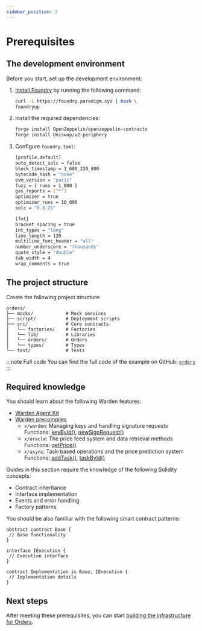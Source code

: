 ```yaml
---
sidebar_position: 2
---
```


# Prerequisites

## The development environment

Before you start, set up the development environment:

1. [Install Foundry](https://getfoundry.sh/introduction/installation/) by running the following command:

   ```bash
   curl -L https://foundry.paradigm.xyz | bash \ 
   foundryup
   ```

2. Install the required dependencies:

   ```bash
   forge install OpenZeppelin/openzeppelin-contracts
   forge install Uniswap/v2-periphery
   ```

3. Configure `foundry.toml`:

   ```bash
   [profile.default]
   auto_detect_solc = false
   block_timestamp = 1_680_220_800
   bytecode_hash = "none"
   evm_version = "paris"
   fuzz = { runs = 1_000 }
   gas_reports = ["*"]
   optimizer = true
   optimizer_runs = 10_000
   solc = "0.8.25"
   
   [fmt]
   bracket_spacing = true
   int_types = "long"
   line_length = 120
   multiline_func_header = "all"
   number_underscore = "thousands"
   quote_style = "double"
   tab_width = 4
   wrap_comments = true
   ```

## The project structure

Create the following project structure:
   
```
orders/
├── mocks/            # Mock services
├── script/           # Deployment scripts
├── src/              # Core contracts
│   └── factories/    # Factories
│   └── lib/          # Libraries
│   └── orders/       # Orders
│   └── types/        # Types
└── test/             # Tests
```

:::note Full code
You can find the full code of the example on GitHub: [`orders`](https://github.com/warden-protocol/wardenprotocol/tree/v0.6.3/solidity/orders)
:::

## Required knowledge

You should learn about the following Warden features:

- [Warden Agent Kit](/category/warden-agent-kit)  
- [Warden precompiles](/build-an-app/interact-with-warden-modules/introduction)
   - `x/warden`: Managing keys and handling signature requests  
     Functions: [keyById()](/build-an-app/interact-with-warden-modules/interact-with-x-warden/manage-keys#query-a-key-by-id), [newSignRequest()](/build-an-app/interact-with-warden-modules/interact-with-x-warden/manage-signature-requests#create-a-new-signature-request)  
   - `x/oracle`: The price feed system and data retrieval methods  
     Functions: [getPrice()](https://github.com/warden-protocol/wardenprotocol/blob/v0.6.3/precompiles/slinky/ISlinky.sol)
   - `x/async`: Task-based operations and the price prediction system   
     Functions: [addTask()](/build-an-app/interact-with-warden-modules/interact-with-x-async#create-a-new-task), [taskById()](/build-an-app/interact-with-warden-modules/interact-with-x-async#query-a-task-by-id)  

Guides in this section require the knowledge of the following Solidity concepts:

   - Contract inheritance
   - Interface implementation
   - Events and error handling
   - Factory patterns

You should be also familiar with the following smart contract patterns:

```solidity
abstract contract Base {
 // Base functionality
}

interface IExecution {
 // Execution interface
}

contract Implementation is Base, IExecution {
 // Implementation details
}
```

## Next steps

After meeting these prerequisites, you can start [building the infrastructure for Orders](build-the-infrastructure).

